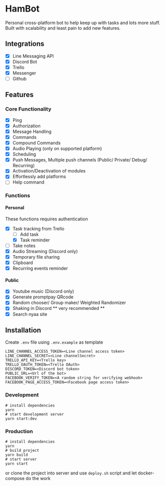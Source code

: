 # HamBot

Personal cross-platform bot to help keep up with tasks and lots more stuff. Built with scalability and least pain to add new features.

## Integrations

- [x] Line Messaging API
- [x] Discord Bot
- [x] Trello
- [x] Messenger
- [ ] Github

## Features

### Core Functionality

- [x] Ping
- [x] Authorization
- [x] Message Handling
- [x] Commands
- [x] Compound Commands
- [x] Audio Playing (only on supported platform)
- [x] Scheduling
- [x] Push Messages, Multiple push channels (Public/ Private/ Debug/ Recurring)
- [x] Activation/Deactivation of modules
- [x] Effortlessly add platforms
- [ ] Help command

### Functions

#### Personal

These functions requires authentication

- [x] Task tracking from Trello
  - [ ] Add task
  - [x] Task reminder
- [ ] Take notes
- [x] Audio Streaming (Discord only)
- [x] Temporary file sharing
- [x] Clipboard
- [x] Recurring events reminder

#### Public

- [x] Youtube music (Discord only)
- [x] Generate promptpay QRcode
- [x] Random chooser/ Group maker/ Weighted Randomizer
- [x] Shaking in Discord ** very recommended **
- [x] Search nyaa site

## Installation

Create `.env` file using `.env.example` as template

```env
LINE_CHANNEL_ACCESS_TOKEN=<Line channel access token>
LINE_CHANNEL_SECRET=<Line channelSecret>
TRELLO_API_KEY=<Trello key>
TRELLO_OAUTH_TOKEN=<Trello OAuth>
DISCORD_TOKEN=<Discord bot token>
PUBLIC_URL=<Url of the bot>
FACEBOOK_VERIFY_TOKEN=<A random string for verifying webhook>
FACEBOOK_PAGE_ACCESS_TOKEN=<Facebook page access token>
```

### Development

```shell
# install dependencies
yarn
# start development server
yarn start:dev
```

### Production

```shell
# install dependencies
yarn
# build project
yarn build
# start server
yarn start
```

or clone the project into server and use `deploy.sh` script and let docker-compose do the work
